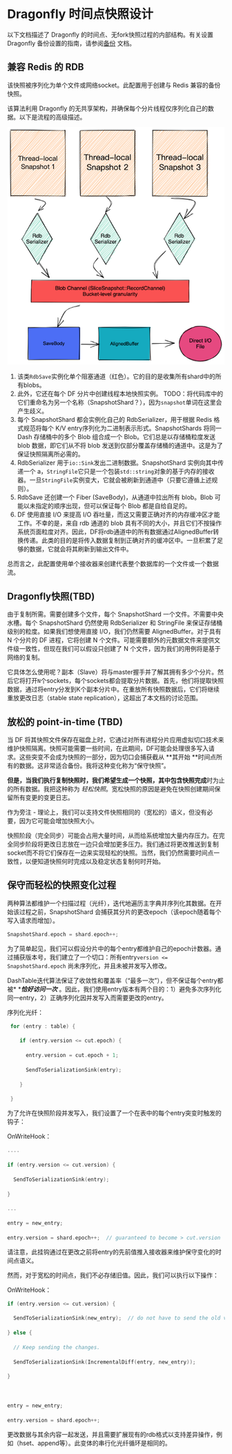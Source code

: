 # Dragonfly 时间点快照设计
以下文档描述了 Dragonfly 的时间点、无fork快照过程的内部结构。有关设置 Dragonfly 备份设置的指南，请参阅[备份](https://www.dragonflydb.io/docs/managing-dragonfly/backups) 文档。

## 兼容 Redis 的 RDB
该快照被序列化为单个文件或网络socket。此配置用于创建与 Redis 兼容的备份快照。

该算法利用 Dragonfly 的无共享架构，并确保每个分片线程仅序列化自己的数据。以下是流程的高级描述。

![image](images/7c9xBJLKAGXGNh4P4dyk2sQN2ENycfI4ImWbxk2YKts.png)



1. 该类`RdbSave`实例化单个阻塞通道（红色）。它的目的是收集所有shard中的所有blobs。
2. 此外，它还在每个 DF 分片中创建线程本地快照实例。
TODO：将代码库中的它们重命名为另一个名称（SnapshotShard？），因为`snapshot`单词在这里会产生歧义。
3. 每个 SnapshotShard 都会实例化自己的 RdbSerializer，用于根据 Redis 格式规范将每个 K/V entry序列化为二进制表示形式。SnapshotShards 将同一 Dash 存储桶中的多个 Blob 组合成一个 Blob。它们总是以存储桶粒度发送 blob 数据，即它们从不将 blob 发送到仅部分覆盖存储桶的通道中。这是为了保证快照隔离所必需的。
4. RdbSerializer 用于`io::Sink`发出二进制数据。SnapshotShard 实例向其中传递一个 a，`StringFile`它只是一个包装`std::string`对象的基于内存的接收器。一旦`StringFile`实例变大，它就会被刷新到通道中（只要它遵循上述规则）。
5. RdbSave 还创建一个 Fiber (SaveBody)，从通道中拉出所有 blob。Blob 可能以未指定的顺序出现，但可以保证每个 Blob 都是自给自足的。
6. DF 使用直接 I/O 来提高 I/O 吞吐量，而这又需要正确对齐的内存缓冲区才能工作。不幸的是，来自 rdb 通道的 blob 具有不同的大小，并且它们不按操作系统页面粒度对齐。因此，DF将rdb通道中的所有数据通过AlignedBuffer转换传递。此类的目的是将传入数据复制到正确对齐的缓冲区中。一旦积累了足够的数据，它就会将其刷新到输出文件中。

总而言之，此配置使用单个接收器来创建代表整个数据库的一个文件或一个数据流。

## Dragonfly快照(TBD)
由于复制所需。需要创建多个文件，每个 SnapshotShard 一个文件。不需要中央水槽。每个 SnapshotShard 仍然使用 RdbSerializer 和 StringFile 来保证存储桶级别的粒度。如果我们想使用直接 I/O，我们仍然需要 AlignedBuffer。对于具有 N 个分片的 DF 进程，它将创建 N 个文件。可能需要额外的元数据文件来提供文件级一致性，但现在我们可以假设只创建了 N 个文件，因为我们的用例将是基于网络的复制。

它具体怎么使用呢？副本（Slave）将与master握手并了解其拥有多少个分片。然后它将打开`N`个sockets，每个sockets都会提取分片数据。首先，他们将提取快照数据，通过将entry分发到K个副本分片中。在重放所有快照数据后，它们将继续重放更改日志（stable state replication），这超出了本文档的讨论范围。

## 放松的 point-in-time (TBD)
当 DF 将其快照文件保存在磁盘上时，它通过对所有进程分片应用虚拟切口技术来维护快照隔离。快照可能需要一些时间，在此期间，DF可能会处理很多写入请求。这些突变不会成为快照的一部分，因为切口会捕获截从 **其开始 **时间点所有的数据。这非常适合备份。我将这种变化称为“保守快照”。

**但是，当我们执行复制快照时，我们希望生成一个快照，其中包含快照完成**时为止的所有数据。我把这种称为 *轻松快照*。宽松快照的原因是避免在快照创建期间保留所有变更的变更日志。

作为旁注 - 理论上，我们可以支持文件快照相同的（宽松的）语义，但没有必要，因为它可能会增加快照大小。

快照阶段（完全同步）可能会占用大量时间，从而给系统增加大量内存压力。在完全同步阶段将更改日志放在一边只会增加更多压力。我们通过将更改推送到复制socket而不将它们保存在一边来实现轻松的快照。当然，我们仍然需要时间点一致性，以便知道快照何时完成以及稳定状态复制何时开始。

## 保守而轻松的快照变化过程
两种算法都维护一个扫描过程（光纤），迭代地遍历主字典并序列化其数据。在开始该过程之前，SnapshotShard 会捕获其分片的更改epoch（该epoch随着每个写入请求而增加）。

```cpp
SnapshotShard.epoch = shard.epoch++;
```
为了简单起见，我们可以假设分片中的每个entry都维护自己的epoch计数器。通过捕获版本号，我们建立了一个切口：所有entry`version <= SnapshotShard.epoch` 尚未序列化，并且未被并发写入修改。

DashTable迭代算法保证了收敛性和覆盖率（“最多一次”），但不保证每个entry都被* ****恰好访问一次*** 。因此，我们使用entry版本有两个目的：1）避免多次序列化同一entry，2）正确序列化因并发写入而需要更改的entry。

序列化光纤：

```cpp
 for (entry : table) {

    if (entry.version <= cut.epoch) {

      entry.version = cut.epoch + 1;

      SendToSerializationSink(entry);

    }

 }
```
为了允许在快照阶段并发写入，我们设置了一个在表中的每个entry突变时触发的钩子：

OnWriteHook：

```cpp
....

if (entry.version <= cut.version) {

  SendToSerializationSink(entry);

}

...

entry = new_entry;

entry.version = shard.epoch++;  // guaranteed to become > cut.version
```
请注意，此挂钩通过在更改之前将entry的先前值推入接收器来维护保守变化的时间点语义。

然而，对于宽松的时间点，我们不必存储旧值。因此，我们可以执行以下操作：

OnWriteHook：

```cpp
if (entry.version <= cut.version) {

  SendToSerializationSink(new_entry);  // do not have to send the old value

} else {

  // Keep sending the changes.

  SendToSerializationSink(IncrementalDiff(entry, new_entry));

}



entry = new_entry;

entry.version = shard.epoch++;
```
更改数据与其余内容一起发送，并且需要扩展现有的rdb格式以支持差异操作，例如（hset、append等）。此变体的串行化光纤循环是相同的。













